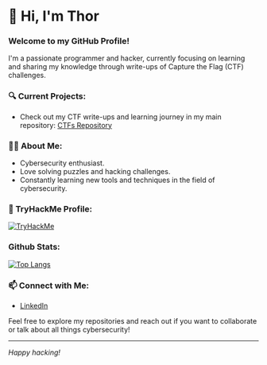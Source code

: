 # 👋 Hi, I'm Thor

### Welcome to my GitHub Profile!
I'm a passionate programmer and hacker, currently focusing on learning and sharing my knowledge through write-ups of Capture the Flag (CTF) challenges.

### 🔍 Current Projects:
- Check out my CTF write-ups and learning journey in my main repository:
  [CTFs Repository](https://github.com/ThorD125/ctfs)

### 🧑‍💻 About Me:
- Cybersecurity enthusiast.
- Love solving puzzles and hacking challenges.
- Constantly learning new tools and techniques in the field of cybersecurity.

### 📜 TryHackMe Profile:
[![TryHackMe](https://tryhackme-badges.s3.amazonaws.com/ThorD125.png)](https://tryhackme.com/p/ThorD125)

### Github Stats:
[![Top Langs](https://github-readme-stats.vercel.app/api/top-langs/?username=ThorD125&hide=lua&theme=transparent)](https://github.com/anuraghazra/github-readme-stats)

### 📫 Connect with Me:
- [LinkedIn](https://www.linkedin.com/in/thor-demeestere/)

Feel free to explore my repositories and reach out if you want to collaborate or talk about all things cybersecurity!

---
*Happy hacking!*
